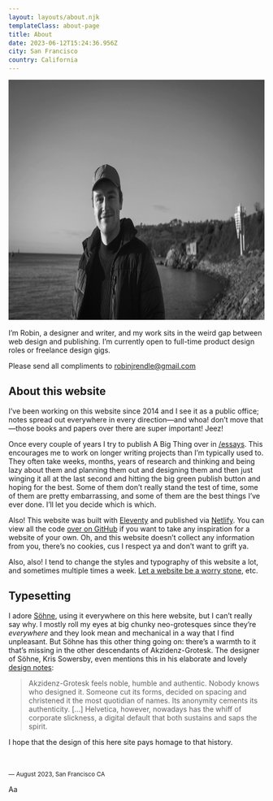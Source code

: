```yaml
---
layout: layouts/about.njk
templateClass: about-page
title: About
date: 2023-06-12T15:24:36.956Z
city: San Francisco
country: California
---
```


<div class="columns-full">
  <img src="/images/me/robin-rendle-2.webp" alt="A photograph of me, smiling like a real pillock, on the shore in the south west of England" height="473" width="878" />
</div>

<div class="columns-1-8">

<p class="intro">I’m Robin, a designer and writer, and my work sits in the weird gap between web design and publishing. I’m currently open to full-time product design roles or freelance design gigs.</p>

Please send all compliments to robinjrendle@gmail.com

</div>

<div class="columns-1-8">

<h2 class="margin-top-0">About this website</h2>

I’ve been working on this website since 2014 and I see it as a public office; notes spread out everywhere in every direction—and whoa! don’t move that—those books and papers over there are super important! Jeez!

Once every couple of years I try to publish A Big Thing over in [/essays](/essays). This encourages me to work on longer writing projects than I’m typically used to. They often take weeks, months, years of research and thinking and being lazy about them and planning them out and designing them and then just winging it all at the last second and hitting the big green publish button and hoping for the best. Some of them don’t really stand the test of time, some of them are pretty embarrassing, and some of them are the best things I’ve ever done. I’ll let you decide which is which.

Also! This website was built with [Eleventy](https://www.11ty.dev/) and published via [Netlify](https://netlify.com). You can view all the code [over on GitHub](https://github.com/robinrendle/robinrendle.com) if you want to take any inspiration for a website of your own. Oh, and this website doesn’t collect any information from you, there’s no cookies, cus I respect ya and don’t want to grift ya.

Also, also! I tend to change the styles and typography of this website a lot, and sometimes multiple times a week. [Let a website be a worry stone](https://ethanmarcotte.com/wrote/let-a-website-be-a-worry-stone/), etc.

</div>

<div class="columns-1-8">

<h2 class="margin-top-0">Typesetting</h2>

I adore [Söhne](https://klim.co.nz/retail-fonts/soehne/), using it everywhere on this here website, but I can’t really say why. I mostly roll my eyes at big chunky neo-grotesques since they’re _everywhere_ and they look mean and mechanical in a way that I find unpleasant. But Söhne has this other thing going on: there’s a warmth to it that’s missing in the other descendants of Akzidenz-Grotesk. The designer of Söhne, Kris Sowersby, even mentions this in his elaborate and lovely [design notes](https://klim.co.nz/blog/soehne-design-information/):

> Akzidenz-Grotesk feels noble, humble and authentic. Nobody knows who designed it. Someone cut its forms, decided on spacing and christened it the most quotidian of names. Its anonymity cements its authenticity. [...] Helvetica, however, nowadays has the whiff of corporate slickness, a digital default that both sustains and saps the spirit.

I hope that the design of this here site pays homage to that history.

<br />

<small class="cell-t60">— August 2023, San Francisco CA</small>

</div>

<div class="columns-8-13 container">
  <div class="letter">
    Aa
  </div>
</div>
